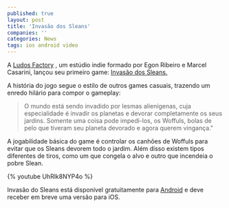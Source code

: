 ```yaml
---
published: true
layout: post
title: 'Invasão dos Sleans'
companies: ''
categories: News
tags: ios android video
---
```


 
A <a href="http://www.ludosfactory.com.br/" target="_blank">Ludos Factory</a>
, um est&#250;dio indie formado por Egon Ribeiro e Marcel Casarini, lan&#231;ou seu primeiro game: <a href="https://play.google.com/store/apps/details?id=com.LudoFactory.Sleans&hl=pt_BR" target="_blank">Invas&#227;o dos Sleans.</a>

 

 
A hist&#243;ria do jogo segue o estilo de outros games casuais, trazendo um enredo hil&#225;rio para compor o gameplay:
> O mundo est&#225; sendo invadido por lesmas alien&#237;genas, cuja especialidade &#233; invadir os planetas e devorar completamente os seus jardins. Somente uma coisa pode impedi-los, os Woffuls, bolas de pelo que tiveram seu planeta devorado e agora querem vingan&#231;a.&quot;
 

 
A jogabilidade b&#225;sica do game &#233; controlar os canh&#245;es de Woffuls para evitar que os Sleans devorem todo o jardim. Al&#233;m disso existem tipos diferentes de tiros, como um que congela o alvo e outro que incendeia o pobre Slean.
 
{% youtube UhRlk8NYP4o %}
 
Invas&#227;o do Sleans est&#225; dispon&#237;vel gratuitamente para <a href="https://play.google.com/store/apps/details?id=com.LudoFactory.Sleans&hl=pt_BR" target="_blank">Android</a>
 e deve receber em breve uma vers&#227;o para iOS.
 

